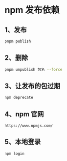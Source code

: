 # npm 发布依赖

## 1、发布

```bash
pnpm publish
```

## 2、删除

```bash
pnpm unpublish 包名 --force
```

## 3、让发布的包过期

```bash
npm deprecate
```

## 4、npm 官网

```url
https://www.npmjs.com/
```

## 5、本地登录

```bash
npm login
```
